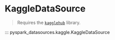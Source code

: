 # KaggleDataSource

> Requires the [`kagglehub`](https://github.com/Kaggle/kagglehub) library.

::: pyspark_datasources.kaggle.KaggleDataSource
